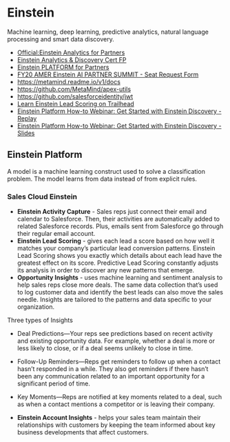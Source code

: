 # Einstein
Machine learning, deep learning, predictive analytics, natural language processing and smart data discovery.
* [Official:Einstein Analytics for Partners](https://partners.salesforce.com/_ui/core/chatter/groups/GroupProfilePage?g=0F9300000009OGM)
* [Einstein Analytics & Discovery Cert FP](https://partners.salesforce.com/_ui/core/chatter/groups/GroupProfilePage?g=0F93A00000024Uo)
* [Einstein PLATFORM for Partners](https://trailhead.salesforce.com/users/nmoscaritolo/trailmixes/einstein-platform-for-partners)
* [FY20 AMER Einstein AI PARTNER SUMMIT - Seat Request Form](https://docs.google.com/forms/d/e/1FAIpQLSdkzr3Veq4d__IKrsplAqoq4GtpQ-vpfXhDxSj6XctJPNvAaw/viewform)
* https://metamind.readme.io/v1/docs
* https://github.com/MetaMind/apex-utils
* https://github.com/salesforceidentity/jwt
* [Learn Einstein Lead Scoring on Trailhead](https://developer.salesforce.com/promotions/orgs/einsteinleadscoring)
* [Einstein Platform How-to Webinar: Get Started with Einstein Discovery - Replay](http://salesforce.vidyard.com/watch/ozCijf3M5yAjZk9QJ9A5Pg)
* [Einstein Platform How-to Webinar: Get Started with Einstein Discovery - Slides](https://success.salesforce.com/0693A000007SadUQAS)

## Einstein Platform

A model is a machine learning construct used to solve a classification problem.  The model learns from data instead of from explicit rules.  


### Sales Cloud Einstein
 * __Einstein Activity Capture__ - Sales reps just connect their email and calendar to Salesforce. Then, their activities are automatically added to related Salesforce records. Plus, emails sent from Salesforce go through their regular email account.
 * __Einstein Lead Scoring__ - gives each lead a score based on how well it matches your company’s particular lead conversion patterns.  Einstein Lead Scoring shows you exactly which details about each lead have the greatest effect on its score.  Predictive Lead Scoring constantly adjusts its analysis in order to discover any new patterns that emerge.
 * __Opportunity Insights__ - uses machine learning and sentiment analysis to help sales reps close more deals. The same data collection that’s used to log customer data and identify the best leads can also move the sales needle. Insights are tailored to the patterns and data specific to your organization.

  Three types of Insights
  * Deal Predictions—Your reps see predictions based on recent activity and existing opportunity data. For example, whether a deal is more or less likely to close, or if a deal seems unlikely to close in time.
  * Follow-Up Reminders—Reps get reminders to follow up when a contact hasn’t responded in a while. They also get reminders if there hasn’t been any communication related to an important opportunity for a significant period of time.
  * Key Moments—Reps are notified at key moments related to a deal, such as when a contact mentions a competitor or is leaving their company.

 * __Einstein Account Insights__ - helps your sales team maintain their relationships with customers by keeping the team informed about key business developments that affect customers. 
